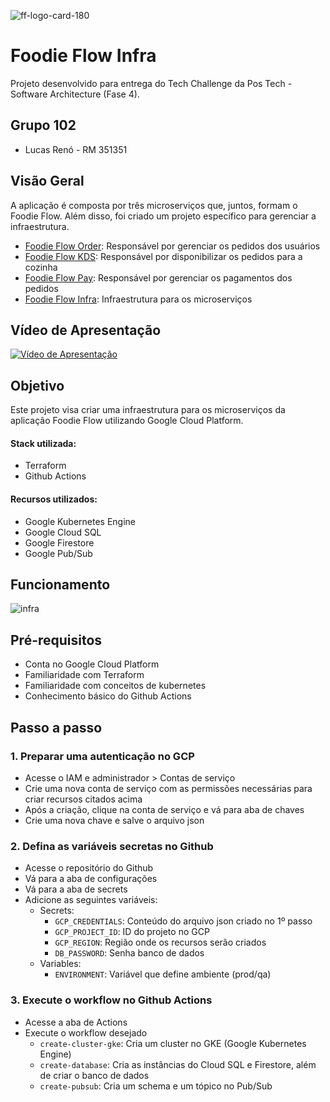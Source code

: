 ![ff-logo-card-180](https://github.com/lucasreno/FoodieFlowOrder/assets/62509668/8eef81a2-d495-446c-a857-fbf20cbffcac)
# Foodie Flow Infra

Projeto desenvolvido para entrega do Tech Challenge da Pos Tech - Software Architecture (Fase 4).

## Grupo 102
- Lucas Renó - RM 351351

## Visão Geral
A aplicação é composta por três microserviços que, juntos, formam o Foodie Flow. Além disso, foi criado um projeto específico para gerenciar a infraestrutura.
- [Foodie Flow Order](https://github.com/lucasreno/FoodieFlowOrder): Responsável por gerenciar os pedidos dos usuários
- [Foodie Flow KDS](https://github.com/lucasreno/FoodieFlowKDS): Responsável por disponibilizar os pedidos para a cozinha
- [Foodie Flow Pay](https://github.com/lucasreno/FoodieFlowPay): Responsável por gerenciar os pagamentos dos pedidos
- [Foodie Flow Infra](https://github.com/lucasreno/FoodieFlowInfra): Infraestrutura para os microserviços

## Vídeo de Apresentação
[![Vídeo de Apresentação](https://img.youtube.com/vi/1Q6Q1Q1Q1Q1Q/0.jpg)](https://www.youtube.com/watch?v=1Q6Q1Q1Q1Q1Q)

## Objetivo

Este projeto visa criar uma infraestrutura para os microserviços da aplicação Foodie Flow utilizando Google Cloud Platform.

#### Stack utilizada:
- Terraform
- Github Actions

#### Recursos utilizados:
- Google Kubernetes Engine
- Google Cloud SQL
- Google Firestore
- Google Pub/Sub

## Funcionamento
![infra](https://github.com/lucasreno/FoodieFlowInfra/assets/62509668/7c38cada-664a-4c45-a5c0-d3b0f7cdce47)


## Pré-requisitos
- Conta no Google Cloud Platform
- Familiaridade com Terraform
- Familiaridade com conceitos de kubernetes
- Conhecimento básico do Github Actions

## Passo a passo

### 1. Preparar uma autenticação no GCP
- Acesse o IAM e administrador > Contas de serviço
- Crie uma nova conta de serviço com as permissões necessárias para criar recursos citados acima
- Após a criação, clique na conta de serviço e vá para aba de chaves
- Crie uma nova chave e salve o arquivo json

### 2. Defina as variáveis secretas no Github
- Acesse o repositório do Github
- Vá para a aba de configurações
- Vá para a aba de secrets
- Adicione as seguintes variáveis:
    - Secrets:
        - `GCP_CREDENTIALS`: Conteúdo do arquivo json criado no 1º passo
        - `GCP_PROJECT_ID`: ID do projeto no GCP
        - `GCP_REGION`: Região onde os recursos serão criados
        - `DB_PASSWORD`: Senha banco de dados
    - Variables:
        - `ENVIRONMENT`: Variável que define ambiente (prod/qa)

### 3. Execute o workflow no Github Actions
- Acesse a aba de Actions
- Execute o workflow desejado
    - `create-cluster-gke`: Cria um cluster no GKE (Google Kubernetes Engine)
    - `create-database`: Cria as instâncias do Cloud SQL e Firestore, além de criar o banco de dados
    - `create-pubsub`: Cria um schema e um tópico no Pub/Sub
